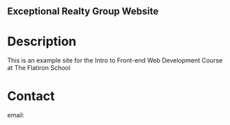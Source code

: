 Exceptional Realty Group Website
---

# Description

This is an example site for the Intro to Front-end Web Development Course at The Flatiron School

# Contact

email: 
